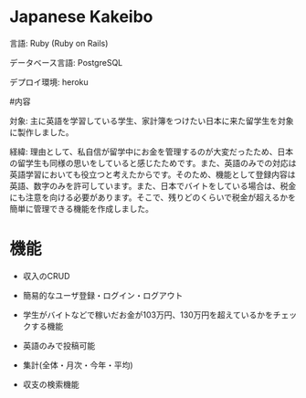 # Japanese Kakeibo

言語: Ruby (Ruby on Rails)

データベース言語: PostgreSQL

デプロイ環境: heroku

#内容

対象:
主に英語を学習している学生、家計簿をつけたい日本に来た留学生を対象に製作しました。

経緯:
理由として、私自信が留学中にお金を管理するのが大変だったため、日本の留学生も同様の思いをしていると感じたためです。また、英語のみでの対応は英語学習においても役立つと考えたからです。そのため、機能として登録内容は英語、数字のみを許可しています。また、日本でバイトをしている場合は、税金にも注意を向ける必要があります。そこで、残りどのくらいで税金が超えるかを簡単に管理できる機能を作成しました。

# 機能
* 収入のCRUD

* 簡易的なユーザ登録・ログイン・ログアウト

* 学生がバイトなどで稼いだお金が103万円、130万円を超えているかをチェックする機能

* 英語のみで投稿可能

* 集計(全体・月次・今年・平均)

* 収支の検索機能
